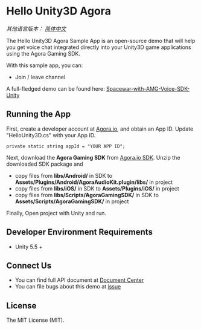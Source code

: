 # Hello Unity3D Agora

*其他语言版本： [简体中文](README.md)*

The Hello Unity3D Agora Sample App is an open-source demo that will help you get voice chat integrated directly into your Unity3D game applications using the Agora Gaming SDK.

With this sample app, you can:

- Join / leave channel

A full-fledged demo can be found here: [Spacewar-with-AMG-Voice-SDK-Unity](https://github.com/AgoraIO/Voice-Call-for-Mobile-Gaming/tree/master/Advanced-Voice-Call-for-Gaming/Spacewar-with-AMG-Voice-SDK-Unity)

## Running the App
First, create a developer account at [Agora.io](https://dashboard.agora.io/signin/), and obtain an App ID. Update "HelloUnity3D.cs" with your App ID.

```
private static string appId = "YOUR APP ID";
```

Next, download the **Agora Gaming SDK** from [Agora.io SDK](https://www.agora.io/en/blog/download/). Unzip the downloaded SDK package and

- copy files from **libs/Android/** in SDK to **Assets/Plugins/Android/AgoraAudioKit.plugin/libs/** in project
- copy files from **libs/iOS/** in SDK to **Assets/Plugins/iOS/** in project
- copy files from **libs/Scripts/AgoraGamingSDK/** in SDK to **Assets/Scripts/AgoraGamingSDK/** in project

Finally, Open project with Unity and run.

## Developer Environment Requirements
* Unity 5.5 +

## Connect Us

- You can find full API document at [Document Center](https://docs.agora.io/en/)
- You can file bugs about this demo at [issue](https://github.com/AgoraIO/Voice-Call-for-Mobile-Gaming/issues)

## License

The MIT License (MIT).
